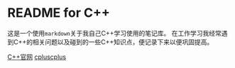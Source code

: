 # README for C++

这是一个使用`markdown`关于我自己C++学习使用的笔记库。
在工作学习我经常遇到C++的相关问题以及碰到的一些C++知识点，便记录下来以便巩固提高。

[C++官网][C++官网]
[cpluscplus][cpluscplus]

[C++官网]:https://en.cppreference.com/w/
[cpluscplus]:http://www.cplusplus.com/
